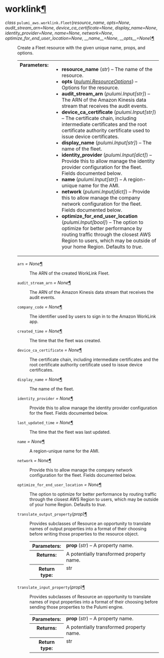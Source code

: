 <div class="section" id="module-pulumi_aws.worklink">
<span id="worklink"></span><h1>worklink<a class="headerlink" href="#module-pulumi_aws.worklink" title="Permalink to this headline">¶</a></h1>
<dl class="class">
<dt id="pulumi_aws.worklink.Fleet">
<em class="property">class </em><code class="descclassname">pulumi_aws.worklink.</code><code class="descname">Fleet</code><span class="sig-paren">(</span><em>resource_name</em>, <em>opts=None</em>, <em>audit_stream_arn=None</em>, <em>device_ca_certificate=None</em>, <em>display_name=None</em>, <em>identity_provider=None</em>, <em>name=None</em>, <em>network=None</em>, <em>optimize_for_end_user_location=None</em>, <em>__name__=None</em>, <em>__opts__=None</em><span class="sig-paren">)</span><a class="headerlink" href="#pulumi_aws.worklink.Fleet" title="Permalink to this definition">¶</a></dt>
<dd><p>Create a Fleet resource with the given unique name, props, and options.</p>
<table class="docutils field-list" frame="void" rules="none">
<col class="field-name" />
<col class="field-body" />
<tbody valign="top">
<tr class="field-odd field"><th class="field-name">Parameters:</th><td class="field-body"><ul class="first last simple">
<li><strong>resource_name</strong> (<em>str</em>) – The name of the resource.</li>
<li><strong>opts</strong> (<a class="reference internal" href="../../pulumi/#pulumi.ResourceOptions" title="pulumi.ResourceOptions"><em>pulumi.ResourceOptions</em></a>) – Options for the resource.</li>
<li><strong>audit_stream_arn</strong> (<em>pulumi.Input</em><em>[</em><em>str</em><em>]</em>) – The ARN of the Amazon Kinesis data stream that receives the audit events.</li>
<li><strong>device_ca_certificate</strong> (<em>pulumi.Input</em><em>[</em><em>str</em><em>]</em>) – The certificate chain, including intermediate certificates and the root certificate authority certificate used to issue device certificates.</li>
<li><strong>display_name</strong> (<em>pulumi.Input</em><em>[</em><em>str</em><em>]</em>) – The name of the fleet.</li>
<li><strong>identity_provider</strong> (<em>pulumi.Input</em><em>[</em><em>dict</em><em>]</em>) – Provide this to allow manage the identity provider configuration for the fleet. Fields documented below.</li>
<li><strong>name</strong> (<em>pulumi.Input</em><em>[</em><em>str</em><em>]</em>) – A region-unique name for the AMI.</li>
<li><strong>network</strong> (<em>pulumi.Input</em><em>[</em><em>dict</em><em>]</em>) – Provide this to allow manage the company network configuration for the fleet. Fields documented below.</li>
<li><strong>optimize_for_end_user_location</strong> (<em>pulumi.Input</em><em>[</em><em>bool</em><em>]</em>) – The option to optimize for better performance by routing traffic through the closest AWS Region to users, which may be outside of your home Region. Defaults to <cite>true</cite>.</li>
</ul>
</td>
</tr>
</tbody>
</table>
<dl class="attribute">
<dt id="pulumi_aws.worklink.Fleet.arn">
<code class="descname">arn</code><em class="property"> = None</em><a class="headerlink" href="#pulumi_aws.worklink.Fleet.arn" title="Permalink to this definition">¶</a></dt>
<dd><p>The ARN of the created WorkLink Fleet.</p>
</dd></dl>

<dl class="attribute">
<dt id="pulumi_aws.worklink.Fleet.audit_stream_arn">
<code class="descname">audit_stream_arn</code><em class="property"> = None</em><a class="headerlink" href="#pulumi_aws.worklink.Fleet.audit_stream_arn" title="Permalink to this definition">¶</a></dt>
<dd><p>The ARN of the Amazon Kinesis data stream that receives the audit events.</p>
</dd></dl>

<dl class="attribute">
<dt id="pulumi_aws.worklink.Fleet.company_code">
<code class="descname">company_code</code><em class="property"> = None</em><a class="headerlink" href="#pulumi_aws.worklink.Fleet.company_code" title="Permalink to this definition">¶</a></dt>
<dd><p>The identifier used by users to sign in to the Amazon WorkLink app.</p>
</dd></dl>

<dl class="attribute">
<dt id="pulumi_aws.worklink.Fleet.created_time">
<code class="descname">created_time</code><em class="property"> = None</em><a class="headerlink" href="#pulumi_aws.worklink.Fleet.created_time" title="Permalink to this definition">¶</a></dt>
<dd><p>The time that the fleet was created.</p>
</dd></dl>

<dl class="attribute">
<dt id="pulumi_aws.worklink.Fleet.device_ca_certificate">
<code class="descname">device_ca_certificate</code><em class="property"> = None</em><a class="headerlink" href="#pulumi_aws.worklink.Fleet.device_ca_certificate" title="Permalink to this definition">¶</a></dt>
<dd><p>The certificate chain, including intermediate certificates and the root certificate authority certificate used to issue device certificates.</p>
</dd></dl>

<dl class="attribute">
<dt id="pulumi_aws.worklink.Fleet.display_name">
<code class="descname">display_name</code><em class="property"> = None</em><a class="headerlink" href="#pulumi_aws.worklink.Fleet.display_name" title="Permalink to this definition">¶</a></dt>
<dd><p>The name of the fleet.</p>
</dd></dl>

<dl class="attribute">
<dt id="pulumi_aws.worklink.Fleet.identity_provider">
<code class="descname">identity_provider</code><em class="property"> = None</em><a class="headerlink" href="#pulumi_aws.worklink.Fleet.identity_provider" title="Permalink to this definition">¶</a></dt>
<dd><p>Provide this to allow manage the identity provider configuration for the fleet. Fields documented below.</p>
</dd></dl>

<dl class="attribute">
<dt id="pulumi_aws.worklink.Fleet.last_updated_time">
<code class="descname">last_updated_time</code><em class="property"> = None</em><a class="headerlink" href="#pulumi_aws.worklink.Fleet.last_updated_time" title="Permalink to this definition">¶</a></dt>
<dd><p>The time that the fleet was last updated.</p>
</dd></dl>

<dl class="attribute">
<dt id="pulumi_aws.worklink.Fleet.name">
<code class="descname">name</code><em class="property"> = None</em><a class="headerlink" href="#pulumi_aws.worklink.Fleet.name" title="Permalink to this definition">¶</a></dt>
<dd><p>A region-unique name for the AMI.</p>
</dd></dl>

<dl class="attribute">
<dt id="pulumi_aws.worklink.Fleet.network">
<code class="descname">network</code><em class="property"> = None</em><a class="headerlink" href="#pulumi_aws.worklink.Fleet.network" title="Permalink to this definition">¶</a></dt>
<dd><p>Provide this to allow manage the company network configuration for the fleet. Fields documented below.</p>
</dd></dl>

<dl class="attribute">
<dt id="pulumi_aws.worklink.Fleet.optimize_for_end_user_location">
<code class="descname">optimize_for_end_user_location</code><em class="property"> = None</em><a class="headerlink" href="#pulumi_aws.worklink.Fleet.optimize_for_end_user_location" title="Permalink to this definition">¶</a></dt>
<dd><p>The option to optimize for better performance by routing traffic through the closest AWS Region to users, which may be outside of your home Region. Defaults to <cite>true</cite>.</p>
</dd></dl>

<dl class="method">
<dt id="pulumi_aws.worklink.Fleet.translate_output_property">
<code class="descname">translate_output_property</code><span class="sig-paren">(</span><em>prop</em><span class="sig-paren">)</span><a class="headerlink" href="#pulumi_aws.worklink.Fleet.translate_output_property" title="Permalink to this definition">¶</a></dt>
<dd><p>Provides subclasses of Resource an opportunity to translate names of output properties
into a format of their choosing before writing those properties to the resource object.</p>
<table class="docutils field-list" frame="void" rules="none">
<col class="field-name" />
<col class="field-body" />
<tbody valign="top">
<tr class="field-odd field"><th class="field-name">Parameters:</th><td class="field-body"><strong>prop</strong> (<em>str</em>) – A property name.</td>
</tr>
<tr class="field-even field"><th class="field-name">Returns:</th><td class="field-body">A potentially transformed property name.</td>
</tr>
<tr class="field-odd field"><th class="field-name">Return type:</th><td class="field-body">str</td>
</tr>
</tbody>
</table>
</dd></dl>

<dl class="method">
<dt id="pulumi_aws.worklink.Fleet.translate_input_property">
<code class="descname">translate_input_property</code><span class="sig-paren">(</span><em>prop</em><span class="sig-paren">)</span><a class="headerlink" href="#pulumi_aws.worklink.Fleet.translate_input_property" title="Permalink to this definition">¶</a></dt>
<dd><p>Provides subclasses of Resource an opportunity to translate names of input properties into
a format of their choosing before sending those properties to the Pulumi engine.</p>
<table class="docutils field-list" frame="void" rules="none">
<col class="field-name" />
<col class="field-body" />
<tbody valign="top">
<tr class="field-odd field"><th class="field-name">Parameters:</th><td class="field-body"><strong>prop</strong> (<em>str</em>) – A property name.</td>
</tr>
<tr class="field-even field"><th class="field-name">Returns:</th><td class="field-body">A potentially transformed property name.</td>
</tr>
<tr class="field-odd field"><th class="field-name">Return type:</th><td class="field-body">str</td>
</tr>
</tbody>
</table>
</dd></dl>

</dd></dl>

</div>
